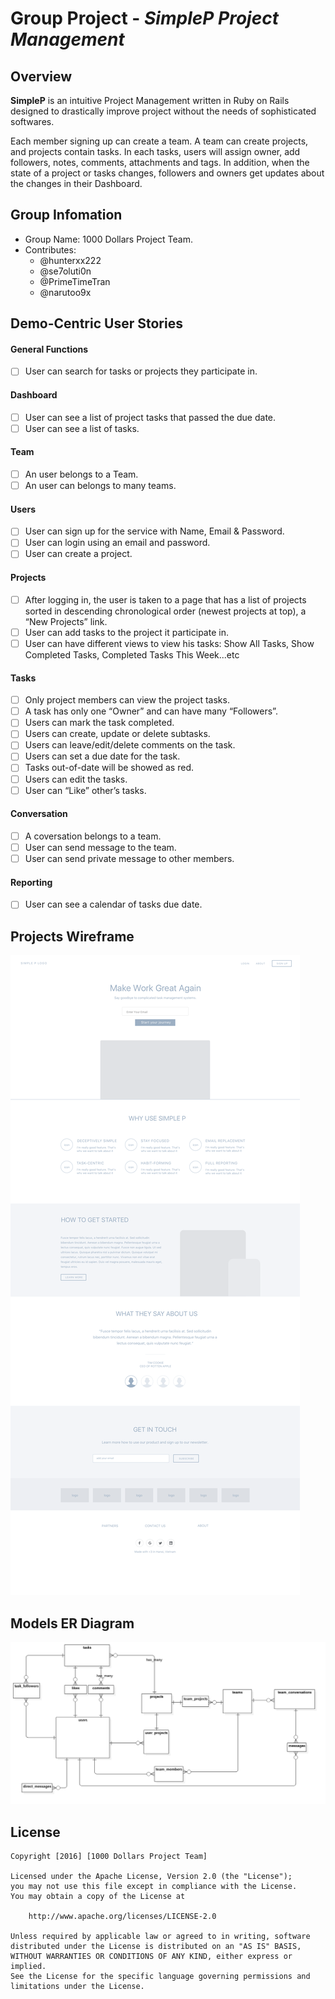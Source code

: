 # Group Project - *SimpleP Project Management*

## Overview

**SimpleP** is an intuitive Project Management written in Ruby on Rails designed to drastically improve project without the needs of sophisticated softwares.

Each member signing up can create a team. A team can create projects, and projects contain tasks. In each tasks, users will assign owner, add followers, notes, comments, attachments and tags. In addition, when the state of a project or tasks changes, followers and owners get updates about the changes in their Dashboard.

## Group Infomation

- Group Name: 1000 Dollars Project Team.
- Contributes:
    + @hunterxx222
    + @se7oluti0n
    + @PrimeTimeTran
    + @narutoo9x

## Demo-Centric User Stories

#### General Functions

* [ ] User can search for tasks or projects they participate in.

#### Dashboard

* [ ] User can see a list of project tasks that passed the due date.
* [ ] User can see a list of tasks.

#### Team

* [ ] An user belongs to a Team.
* [ ] An user can belongs to many teams.

#### Users

* [ ] User can sign up for the service with Name, Email & Password.
* [ ] User can login using an email and password.
* [ ] User can create a project.

#### Projects

* [ ] After logging in, the user is taken to a page that has a list of projects sorted in descending chronological order (newest projects at top), a “New Projects” link.
* [ ] User can add tasks to the project it participate in.
* [ ] User can have different views to view his tasks: Show All Tasks, Show Completed Tasks, Completed Tasks This Week...etc

#### Tasks

* [ ] Only project members can view the project tasks.
* [ ] A task has only one “Owner” and can have many “Followers”.
* [ ] Users can mark the task completed.
* [ ] Users can create, update or delete subtasks.
* [ ] Users can leave/edit/delete comments on the task.
* [ ] Users can set a due date for the task.
* [ ] Tasks out-of-date will be showed as red.
* [ ] Users can edit the tasks.
* [ ] User can “Like” other’s tasks.

#### Conversation

* [ ] A coversation belongs to a team.
* [ ] User can send message to the team.
* [ ] User can send private message to other members.

#### Reporting

* [ ] User can see a calendar of tasks due date.

## Projects Wireframe
![Wireframe](docs/wireframe/wireframe.png)

## Models ER Diagram
![ER Diagrams](docs/models/simplep.png)
## License

    Copyright [2016] [1000 Dollars Project Team]

    Licensed under the Apache License, Version 2.0 (the "License");
    you may not use this file except in compliance with the License.
    You may obtain a copy of the License at

        http://www.apache.org/licenses/LICENSE-2.0

    Unless required by applicable law or agreed to in writing, software
    distributed under the License is distributed on an "AS IS" BASIS,
    WITHOUT WARRANTIES OR CONDITIONS OF ANY KIND, either express or implied.
    See the License for the specific language governing permissions and
    limitations under the License.
